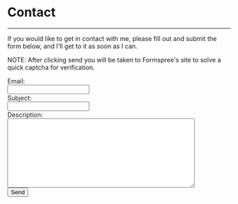 # Contact

---

If you would like to get in contact with me, please fill out and submit the form below, and I'll get to it as soon as I can.

NOTE: After clicking send you will be taken to Formspree's site to solve a quick captcha for verification.

<form id="formaction" method="POST">
	<label for="emailID">Email: </label><br>
	<input type="email" name="_replyto" id="emailID"><br>
	<label for="subID">Subject: </label><br>
	<input type="text" id="subID" name="subject"><br>
	<label for="descID">Description: </label><br>
	<textarea name="description" rows="10" cols="50" id="descID"></textarea><br>
	<input type="submit" value="Send">
	<input type="text" name="_gotcha" style="display:none" />
	<input type="hidden" name="_next" value="//maxraustin.github.io/thanks.md" />
</form>
<br>
<script>
    var contactform = document.getElementById('formaction');
    contactform.setAttribute('action', '//formspree.io/' + 'maxraustin' + '@' + 'gmail' + '.' + 'com');
</script>

